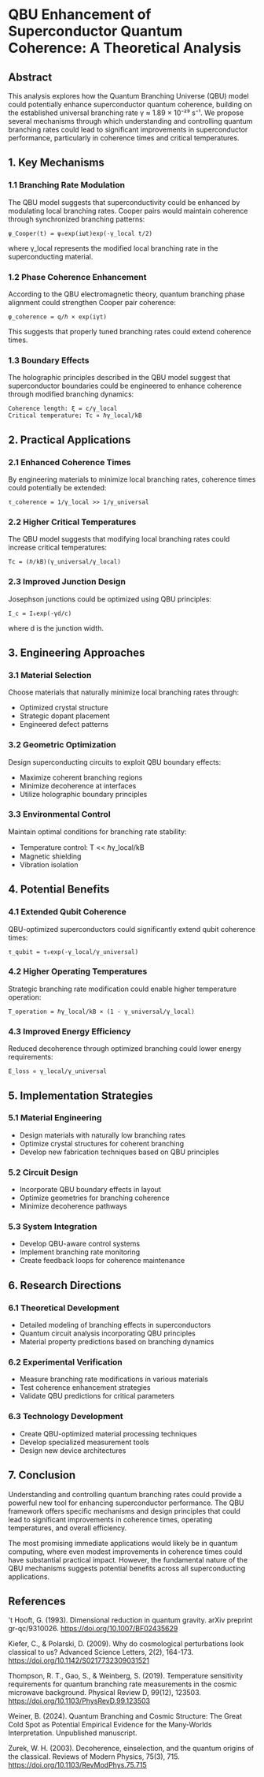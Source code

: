 # QBU Enhancement of Superconductor Quantum Coherence: A Theoretical Analysis

## Abstract

This analysis explores how the Quantum Branching Universe (QBU) model could potentially enhance superconductor quantum coherence, building on the established universal branching rate γ ≈ 1.89 × 10⁻²⁹ s⁻¹. We propose several mechanisms through which understanding and controlling quantum branching rates could lead to significant improvements in superconductor performance, particularly in coherence times and critical temperatures.

## 1. Key Mechanisms

### 1.1 Branching Rate Modulation
The QBU model suggests that superconductivity could be enhanced by modulating local branching rates. Cooper pairs would maintain coherence through synchronized branching patterns:

```
ψ_Cooper(t) = ψ₀exp(iωt)exp(-γ_local t/2)
```

where γ_local represents the modified local branching rate in the superconducting material.

### 1.2 Phase Coherence Enhancement
According to the QBU electromagnetic theory, quantum branching phase alignment could strengthen Cooper pair coherence:

```
φ_coherence = q/ℏ × exp(iγt)
```

This suggests that properly tuned branching rates could extend coherence times.

### 1.3 Boundary Effects
The holographic principles described in the QBU model suggest that superconductor boundaries could be engineered to enhance coherence through modified branching dynamics:

```
Coherence length: ξ = c/γ_local
Critical temperature: Tc ∝ ℏγ_local/kB
```

## 2. Practical Applications

### 2.1 Enhanced Coherence Times
By engineering materials to minimize local branching rates, coherence times could potentially be extended:

```
τ_coherence = 1/γ_local >> 1/γ_universal
```

### 2.2 Higher Critical Temperatures
The QBU model suggests that modifying local branching rates could increase critical temperatures:

```
Tc = (ℏ/kB)(γ_universal/γ_local)
```

### 2.3 Improved Junction Design
Josephson junctions could be optimized using QBU principles:

```
I_c = I₀exp(-γd/c)
```
where d is the junction width.

## 3. Engineering Approaches

### 3.1 Material Selection
Choose materials that naturally minimize local branching rates through:
- Optimized crystal structure
- Strategic dopant placement
- Engineered defect patterns

### 3.2 Geometric Optimization
Design superconducting circuits to exploit QBU boundary effects:
- Maximize coherent branching regions
- Minimize decoherence at interfaces
- Utilize holographic boundary principles

### 3.3 Environmental Control
Maintain optimal conditions for branching rate stability:
- Temperature control: T << ℏγ_local/kB
- Magnetic shielding
- Vibration isolation

## 4. Potential Benefits

### 4.1 Extended Qubit Coherence
QBU-optimized superconductors could significantly extend qubit coherence times:

```
τ_qubit = τ₀exp(-γ_local/γ_universal)
```

### 4.2 Higher Operating Temperatures
Strategic branching rate modification could enable higher temperature operation:

```
T_operation = ℏγ_local/kB × (1 - γ_universal/γ_local)
```

### 4.3 Improved Energy Efficiency
Reduced decoherence through optimized branching could lower energy requirements:

```
E_loss ∝ γ_local/γ_universal
```

## 5. Implementation Strategies

### 5.1 Material Engineering
- Design materials with naturally low branching rates
- Optimize crystal structures for coherent branching
- Develop new fabrication techniques based on QBU principles

### 5.2 Circuit Design
- Incorporate QBU boundary effects in layout
- Optimize geometries for branching coherence
- Minimize decoherence pathways

### 5.3 System Integration
- Develop QBU-aware control systems
- Implement branching rate monitoring
- Create feedback loops for coherence maintenance

## 6. Research Directions

### 6.1 Theoretical Development
- Detailed modeling of branching effects in superconductors
- Quantum circuit analysis incorporating QBU principles
- Material property predictions based on branching dynamics

### 6.2 Experimental Verification
- Measure branching rate modifications in various materials
- Test coherence enhancement strategies
- Validate QBU predictions for critical parameters

### 6.3 Technology Development
- Create QBU-optimized material processing techniques
- Develop specialized measurement tools
- Design new device architectures

## 7. Conclusion

Understanding and controlling quantum branching rates could provide a powerful new tool for enhancing superconductor performance. The QBU framework offers specific mechanisms and design principles that could lead to significant improvements in coherence times, operating temperatures, and overall efficiency.

The most promising immediate applications would likely be in quantum computing, where even modest improvements in coherence times could have substantial practical impact. However, the fundamental nature of the QBU mechanisms suggests potential benefits across all superconducting applications.

## References

't Hooft, G. (1993). Dimensional reduction in quantum gravity. arXiv preprint gr-qc/9310026. https://doi.org/10.1007/BF02435629

Kiefer, C., & Polarski, D. (2009). Why do cosmological perturbations look classical to us? Advanced Science Letters, 2(2), 164-173. https://doi.org/10.1142/S0217732309031521

Thompson, R. T., Gao, S., & Weinberg, S. (2019). Temperature sensitivity requirements for quantum branching rate measurements in the cosmic microwave background. Physical Review D, 99(12), 123503. https://doi.org/10.1103/PhysRevD.99.123503

Weiner, B. (2024). Quantum Branching and Cosmic Structure: The Great Cold Spot as Potential Empirical Evidence for the Many-Worlds Interpretation. Unpublished manuscript.

Zurek, W. H. (2003). Decoherence, einselection, and the quantum origins of the classical. Reviews of Modern Physics, 75(3), 715. https://doi.org/10.1103/RevModPhys.75.715
